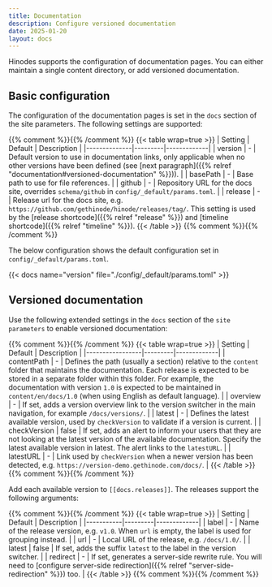 ```yaml
---
title: Documentation
description: Configure versioned documentation
date: 2025-01-20
layout: docs
---
```


Hinodes supports the configuration of documentation pages. You can either maintain a single content directory, or add versioned documentation.

## Basic configuration

The configuration of the documentation pages is set in the `docs` section of the site parameters. The following settings are supported:

{{% comment %}}<!-- markdownlint-disable MD058 -->{{% /comment %}}
{{< table wrap=true >}}
| Setting      | Default | Description |
|--------------|---------|-------------|
| version      | -       | Default version to use in documentation links, only applicable when no other versions have been defined (see [next paragraph]({{% relref "documentation#versioned-documentation" %}})). |
| basePath     | -       | Base path to use for file references. |
| github       | -       | Repository URL for the docs site, overrides `schema/github` in `config/_default/params.toml`. |
| release      | -       | Release url for the docs site, e.g. `https://github.com/gethinode/hinode/releases/tag/`. This setting is used by the [release shortcode]({{% relref "release" %}}) and [timeline shortcode]({{% relref "timeline" %}}).
{{< /table >}}
{{% comment %}}<!-- markdownlint-enable MD058 -->{{% /comment %}}

The below configuration shows the default configuration set in `config/_default/params.toml`.

{{< docs name="version" file="./config/_default/params.toml" >}}

## Versioned documentation

Use the following extended settings in the `docs` section of the `site parameters` to enable versioned documentation:

{{% comment %}}<!-- markdownlint-disable MD058 -->{{% /comment %}}
{{< table wrap=true >}}
| Setting         | Default | Description |
|-----------------|---------|-------------|
| contentPath     | -       | Defines the path (usually a section) relative to the `content` folder that maintains the documentation. Each release is expected to be stored in a separate folder within this folder. For example, the documentation with version `1.0` is expected to be maintained in `content/en/docs/1.0`   (when using English as default language). |
| overview        | -       | If set, adds a version overview link to the version switcher in the main navigation, for example `/docs/versions/`. |
| latest          | -       | Defines the latest available version, used by `checkVersion` to validate if a version is current. |
| checkVersion    | false   | If set, adds an alert to inform your users that they are not looking at the latest version of the available documentation. Specify the latest available version in latest. The alert links to the `latestURL`. |
| latestURL       | -       | Link used by `checkVersion` when a newer version has been detected, e.g. `https://version-demo.gethinode.com/docs/`. |
{{< /table >}}
{{% comment %}}<!-- markdownlint-enable MD058 -->{{% /comment %}}

Add each available version to `[[docs.releases]]`. The releases support the following arguments:

{{% comment %}}<!-- markdownlint-disable MD058 -->{{% /comment %}}
{{< table wrap=true >}}
| Setting   | Default | Description |
|-----------|---------|-------------|
| label     | -       | Name of the release version, e.g. `v1.0`. When `url` is empty, the label is used for grouping instead. |
| url       | -       | Local URL of the release, e.g. `/docs/1.0/`. |
| latest    | false   | If set, adds the suffix `latest` to the label in the version switcher. |
| redirect  | -       | If set, generates a server-side rewrite rule. You will need to [configure server-side redirection]({{% relref "server-side-redirection" %}}) too. |
{{< /table >}}
{{% comment %}}<!-- markdownlint-enable MD058 -->{{% /comment %}}
